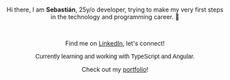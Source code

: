 ### 
  <div style="text-align: center;"><p>Hi there, I am <strong> Sebastián</strong>, 25y/o developer, trying to make my very first steps in the technology and programming career. 💫</p>
  <br>
  <p>Find me on  <a href="https://www.linkedin.com/in/sebgarridor/">LinkedIn</a>, let's connect!
  </p>

  <p style="font-family:Verdana, Geneva, Tahoma, sans-serif"> Currently learning and working with TypeScript and Angular.</p>
  
  <p> Check out my <a href="https://sebgarridor.netlify.app/">portfolio</a>!
 </div>


<!--
**sebgarridor/sebgarridor** is a ✨ _special_ ✨ repository because its `README.md` (this file) appears on your GitHub profile.

Here are some ideas to get you started:

- 🔭 I’m currently working on ...
- 🌱 I’m currently learning ...
- 👯 I’m looking to collaborate on ...
- 🤔 I’m looking for help with ...
- 💬 Ask me about ...
- 📫 How to reach me: ...
- 😄 Pronouns: ...
- ⚡ Fun fact: ...
-->
